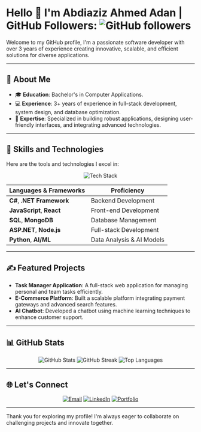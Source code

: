 # Hello 👋 I'm Abdiaziz Ahmed Adan | GitHub Followers: <img src="https://img.shields.io/github/followers/abdiaziz2112?style=social" alt="GitHub followers"/>


Welcome to my GitHub profile, I'm a passionate software developer with over 3 years of experience creating innovative, scalable, and efficient solutions for diverse applications.


---

## 🌟 About Me

- 🎓 **Education**: Bachelor's in Computer Applications.
- 💻 **Experience**: 3+ years of experience in full-stack development, system design, and database optimization.
- 🌱 **Expertise**: Specialized in building robust applications, designing user-friendly interfaces, and integrating advanced technologies.

---

## 🚀 Skills and Technologies

Here are the tools and technologies I excel in:

<div align="center">
  <img src="https://skillicons.dev/icons?i=html,css,cs,dotnet,python,js,mongodb,express,react,nodejs" alt="Tech Stack"/>
</div>


| **Languages & Frameworks** | **Proficiency**           |
|----------------------------|---------------------------|
| **C#**, **.NET Framework** | Backend Development       |
| **JavaScript**, **React**  | Front-end Development     |
| **SQL**, **MongoDB**       | Database Management       |
| **ASP.NET**, **Node.js**   | Full-stack Development    |
| **Python**, **AI/ML**      | Data Analysis & AI Models |

---

## ✍️ Featured Projects

- **Task Manager Application**: A full-stack web application for managing personal and team tasks efficiently.
- **E-Commerce Platform**: Built a scalable platform integrating payment gateways and advanced search features.
- **AI Chatbot**: Developed a chatbot using machine learning techniques to enhance customer support.

---

## 📊 GitHub Stats

<div align="center">
  <img src="https://github-readme-stats.vercel.app/api?username=abdiaziz2112&show_icons=true&theme=radical" alt="GitHub Stats"/>
  <img src="https://github-readme-streak-stats.herokuapp.com/?user=abdiaziz2112&theme=radical" alt="GitHub Streak"/>
  <img src="https://github-readme-stats.vercel.app/api/top-langs/?username=abdiaziz2112&layout=compact&theme=radical" alt="Top Languages"/>
</div>

---

## 🌐 Let's Connect

<div align="center">
  <a href="mailto:abdiaziz@example.com"><img src="https://img.shields.io/badge/Email-D14836?style=for-the-badge&logo=gmail&logoColor=white" alt="Email"></a>
  <a href="https://linkedin.com/in/abdiaziz2112"><img src="https://img.shields.io/badge/LinkedIn-0077B5?style=for-the-badge&logo=linkedin&logoColor=white" alt="LinkedIn"></a>
  <a href="https://yourportfolio.com"><img src="https://img.shields.io/badge/Portfolio-000000?style=for-the-badge&logo=githubpages&logoColor=white" alt="Portfolio"></a>
</div>

---

Thank you for exploring my profile! I'm always eager to collaborate on challenging projects and innovate together.
